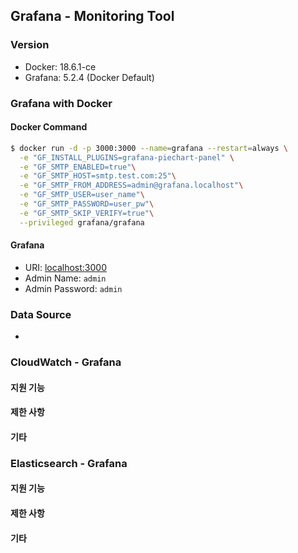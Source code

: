 ## Grafana - Monitoring Tool

### Version
- Docker: 18.6.1-ce
- Grafana: 5.2.4 (Docker Default)

### Grafana with Docker
#### Docker Command
```bash
$ docker run -d -p 3000:3000 --name=grafana --restart=always \
  -e "GF_INSTALL_PLUGINS=grafana-piechart-panel" \
  -e "GF_SMTP_ENABLED=true"\
  -e "GF_SMTP_HOST=smtp.test.com:25"\
  -e "GF_SMTP_FROM_ADDRESS=admin@grafana.localhost"\
  -e "GF_SMTP_USER=user_name"\
  -e "GF_SMTP_PASSWORD=user_pw"\
  -e "GF_SMTP_SKIP_VERIFY=true"\
  --privileged grafana/grafana
```
#### Grafana
- URI: [localhost:3000](localhost:3005)
- Admin Name: `admin`
- Admin Password: `admin`

### Data Source
-

### CloudWatch - Grafana
#### 지원 기능
#### 제한 사항
#### 기타

### Elasticsearch - Grafana
#### 지원 기능
#### 제한 사항
#### 기타
